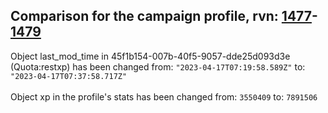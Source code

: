 ## Comparison for the campaign profile, rvn: [1477](https://github.com/PRO100KatYT/FortniteProfileRevisions/tree/main/profiles/campaign/1477%20campaign.json)-[1479](https://github.com/PRO100KatYT/FortniteProfileRevisions/tree/main/profiles/campaign/1479%20campaign.json)

Object last_mod_time in 45f1b154-007b-40f5-9057-dde25d093d3e (Quota:restxp) has been changed from: `"2023-04-17T07:19:58.589Z"` to: `"2023-04-17T07:37:58.717Z"`
<br><br>
Object xp in the profile's stats has been changed from: `3550409` to: `7891506`
<br><br>
